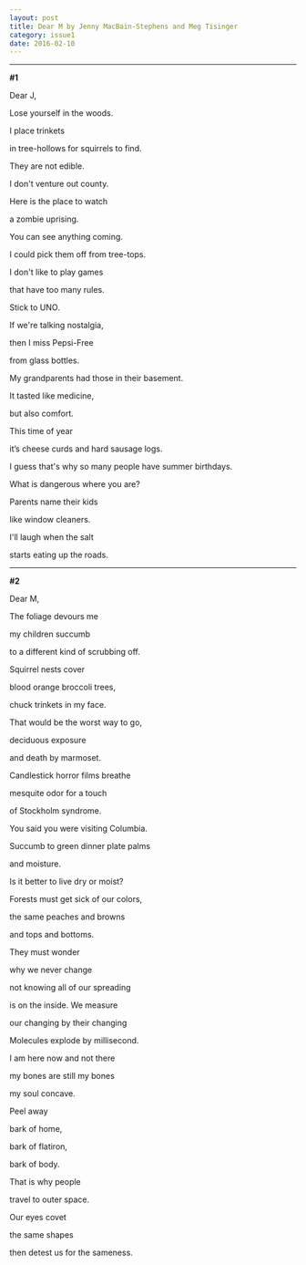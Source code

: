 ```yaml
---
layout: post
title: Dear M by Jenny MacBain-Stephens and Meg Tisinger
category: issue1
date: 2016-02-10
---
```


___

**#1**

Dear J,

Lose yourself in the woods. 

I place trinkets 

in tree-hollows for squirrels to find. 

They are not edible. 

I don't venture out county. 

Here is the place to watch 

a zombie uprising. 

You can see anything coming. 

I could pick them off from tree-tops. 

I don't like to play games 

that have too many rules. 

Stick to UNO. 

If we're talking nostalgia, 

then I miss Pepsi-Free 

from glass bottles. 

My grandparents had those in their basement. 

It tasted like medicine, 

but also comfort. 

This time of year

it’s cheese curds and hard sausage logs. 

I guess that's why so many people have summer birthdays. 

What is dangerous where you are? 

Parents name their kids 

like window cleaners. 

I'll laugh when the salt 

starts eating up the roads.


___


**#2**

Dear M, 

The foliage devours me 

my children succumb

to a different kind of scrubbing off. 

Squirrel nests cover 

blood orange broccoli trees, 

chuck trinkets in my face.  

That would be the worst way to go, 

deciduous exposure 

and death by marmoset. 

Candlestick horror films breathe 

mesquite odor for a touch 

of Stockholm syndrome. 

You said you were visiting Columbia. 

Succumb to green dinner plate palms 

and moisture. 

Is it better to live dry or moist? 

Forests must get sick of our colors, 

the same peaches and browns 

and tops and bottoms. 

They must wonder 

why we never change 

not knowing all of our spreading 

is on the inside. We measure 

our changing by their changing

Molecules explode by millisecond.  

I am here now and not there 

my bones are still my bones  

my soul concave.

Peel away 

bark of home, 

bark of flatiron, 

bark of body. 

That is why people 

travel to outer space.  

Our eyes covet 

the same shapes 

then detest us for the sameness.